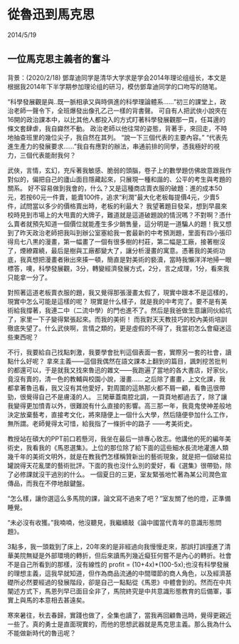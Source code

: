 # 從魯迅到馬克思
2014/5/19

## 一位馬克思主義者的奮斗

背景：(2020/2/18) 鄧韋迪同学是清华大学求是学会2014年理论组组长，本文是根据我2014年下半学期参加理论组的研习，模仿鄧韋迪同学的口吻写的随笔。

“科學發展觀是與..既一脈相承又與時俱進的科學理論體系……”初三的課堂上，政治老師一聲令下，全班爆發出像孔乙己一樣的背書聲。
可自有人把武俠小說夾在16開的政治課本中，以比其他人都投入的方式盯著科學發展觀那一頁，任耳邊的條文套肆虐，我自巋然不動。
政治老師以他往常的姿態，背著手，來回走，不時地抽查班里的幾位尖子，我自然在其列。
“說一下三個代表的主要內容。”
“代表先進生產力的發展要求……”我自有應對的辦法，串通前排的同學，憑我極好的視力，三個代表能耐我何？
 
武俠，言情，玄幻，充斥著我敏感、脆弱的頭腦，卷子上的數學題仿佛故意跟我作對似的，偏把自己的廬山面目隱藏起來，只展現一種和諧的、公平的考生與考題的關系。
好不容易做到我會的，什么？又是這種商店賣衣服的破題：進的成本50元，若按60元一件賣，能賣100件，追求“利潤”最大化老板每提價4元，少賣5件，試問當以多少的價格賣出時，老板的利最大？
我望著題目發呆，想到早晨來校時見到市場上的大甩賣的大牌子，難道就是這道破題說的情況嗎？不對啊？憑什么賣者就預先知道一個價位就能產生多少銷售量，這分明是一道騙人的題！我又想到了昨天政治老師把我叫到辦公室塞給我一套最新的中考預測題，里面有四小張印得烏七八黒的漫畫，第一幅畫了一個有很多樹的村莊，第二幅是工廠，接著樹沒了，煙繚霧繞，最后是樹與工廠都變大了，讓分析漫畫的寓意。憑著我的美術功底，我真想把漫畫者揪出來揍一頓，簡直是對美術的褻瀆，當時我懶洋洋地掃一眼標答，噢，科學發展觀，3分，轉變經濟發展方式，2分，言之成理，1分，看來我只能拿一分了。

對照著這道老板賣衣服的題，我又覺得那張漫畫太假了，現實中跟本不是這樣的，現實中怎么可能是這樣的呢？
現實是什么樣子，就是我的中考完了。要不是有美術給我撐著，我連二中（二流中學）的門也進不了。然后是我爸做生意讓同伙給坑了，家里一下子變得緊張起來。而我的美術！
而我對天天教技巧的校內美術培訓徹底失望了。什么武俠啊，言情之類的，更是虛假的不得了，我當初怎么會癡迷這些東西呢？

不行，我要給自己找點刺激，我要學會批判這個表面一套，實際另一套的社會，讀點什么好呢？
拿來主義——這個我偶然在語文課本上翻到的篇目，諷刺挖苦批判的都還可以，于是就我又找來魯迅的雜文——我跑遍了當地的各大書店，好家伙，竟沒有賣的，清一色的教輔與校園小說，漫畫……
之后除了畫畫，上文化課，我都拿著魯迅看，我又沒有其他愛好，對周圍的這熱那火都不屑一顧，看魯迅很帶勁，很覺得自己不是膚淺的人。
三閑華蓋南腔北調，一頁頁地都過去了，除了讓我變得更加憤青以外，很難說有什么直接的影響。高三那一年，我竟鬼使神差般地決定放棄藝考，直接考文化，將來隨便上一個什么大學，然后隨便參加什么工作，無所謂。老師覺得太可惜，給我指了一條折中的路子     ——考美術史。

教授站在碩大的PPT前口若懸河，我坐在最后一排專心致志。他講他的死的編年美術史，我看我的《馬恩選集》。上位的那位除了給下面的這些細水長流地灌進人類幾千年的美術文明外，就是在教我們怎樣稱贊新出的藝術現象，就是把一個破易拉罐說得天花亂墜的藝術批評。下面的我也沒什么別的愛好，看《選集》很帶勁，除了必修課就沒干過別的什么。
一個夏日的三更，室友緊張地忙著為某公司潤色宣傳品，而我在不停地敲鍵盤。

“怎么樣，讓你選這么多馬院的課，論文寫不過來了吧？”室友關了他的燈，正準備睡覺。

“未必沒有收獲。”我喃喃，他沒聽見，我繼續敲《論中國當代青年的意識形態問題》。

3點多，我一頭栽到了床上，20年來的是非經過向我慢慢走來，那誤打誤撞進了清華美院無疑是外部環境的轉折，但后來讀馬列幾近癡狂何嘗不是內心的轉折。社會不是自己所看到的那樣，沒有線性的 profit = (10+4x)*(100-5x);也沒有科學發展的理想主義，這我早就知道，但作為商品流通的中間環節的商人角色，以及經濟基礎所必然要經過的發展階段，卻是自己一點點從《馬恩》中體會到的。然而在中共闡述方式下，馬恩列早已面目全非了，馬院終究是中共意識形態教育的后備軍，事實上與馬的本意相去甚遠矣。

寒來暑往，秋去春歸，實踐也做了，全集也讀了，當我再回顧魯迅時，覺得更親近一些了。真的勇士是直面現實的，而他的思想武器就是馬克思主義。那么我為什么不能做新時代的魯迅呢？

